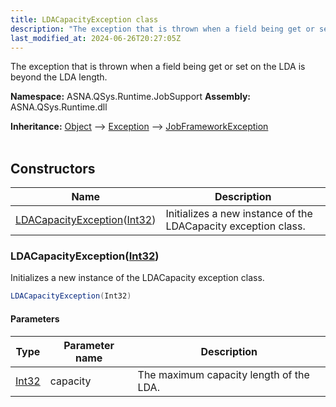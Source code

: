 ```yaml
---
title: LDACapacityException class
description: "The exception that is thrown when a field being get or set on the LDA is beyond the LDA length. "
last_modified_at: 2024-06-26T20:27:05Z
---
```


The exception that is thrown when a field being get or set on the LDA is beyond the LDA length.

**Namespace:** ASNA.QSys.Runtime.JobSupport
**Assembly:** ASNA.QSys.Runtime.dll

**Inheritance:** [Object](https://docs.microsoft.com/en-us/dotnet/api/system.object) --> [Exception](https://docs.microsoft.com/en-us/dotnet/api/system.exception) --> [JobFrameworkException](/reference/runtime/qsys-runtime-job-support/job-framework-exception.html)
<br>
<br>

## Constructors

| Name | Description |
| --- | --- |
| [LDACapacityException](#ldacapacityexceptionint32)([Int32](https://docs.microsoft.com/en-us/dotnet/api/system.int32)) | Initializes a new instance of the LDACapacity exception class.

### LDACapacityException([Int32](https://docs.microsoft.com/en-us/dotnet/api/system.int32))

Initializes a new instance of the LDACapacity exception class.

```cs
LDACapacityException(Int32)
```

#### Parameters

| Type | Parameter name | Description
| --- | --- | ---
| [Int32](https://docs.microsoft.com/en-us/dotnet/api/system.int32) | capacity | The maximum capacity length of the LDA.
